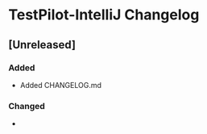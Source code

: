 <!-- Keep a Changelog guide -> https://keepachangelog.com -->

# TestPilot-IntelliJ Changelog

## [Unreleased]
### Added
- Added CHANGELOG.md
### Changed
- 
